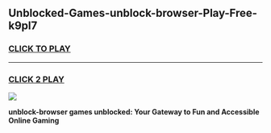 
## Unblocked-Games-unblock-browser-Play-Free-k9pl7
<h3>
<a href="https://premium76.site?title=unblock-browser&ref=23A">CLICK TO PLAY</a></h3>
<hr>

<h3>
<a href="https://premium76.site?title=unblock-browser&ref=23A">CLICK 2 PLAY</a>
  
</h3>

<a href="https://premium76.site?title=unblock-browser&ref=23A"><img src="https://clearcache.store/games.png"></a>


**unblock-browser games unblocked: Your Gateway to Fun and Accessible Online Gaming**

